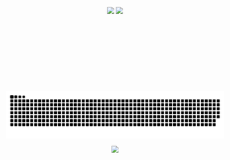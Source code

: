 <p align="center" style="height: 180px;">
    <img style="height:10rem" src="https://github-readme-stats.vercel.app/api?username=EzePze&bg_color=30,e96443,904e95&title_color=fff&text_color=fff&show_icons=true&theme=radical" />
    <img style="height:10rem;" src="https://github-readme-streak-stats.herokuapp.com/?user=EzePze&theme=radical&show_icons=true&border=e4e2e2" />
</p>

<p align="center">
  <img  src="https://raw.githubusercontent.com/Elanza-48/Elanza-48/main/resources/img/github-contribution-grid-snake.svg"
    alt="example" />
</p>

<div align="center"><img src="https://spotify-github-profile.vercel.app/api/view?uid=kyokion&cover_image=true&theme=compact&show_offline=false&background_color=121212&interchange=true&bar_color=53b14f&bar_color_cover=false" /></div>  
